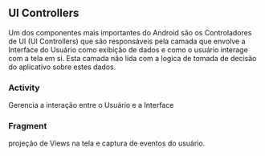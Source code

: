 ## UI Controllers

Um dos componentes mais importantes do Android são os Controladores de UI (UI Controllers) que são responsáveis pela camada que envolve a Interface do Usuário como exibição de dados e 
como o usuário interage com a tela em si. Esta camada não lida com a logica de tomada de decisão do aplicativo sobre estes dados.

### Activity
Gerencia a interação entre o Usuário e a Interface

### Fragment

projeção de Views na tela e captura de eventos do usuário.
